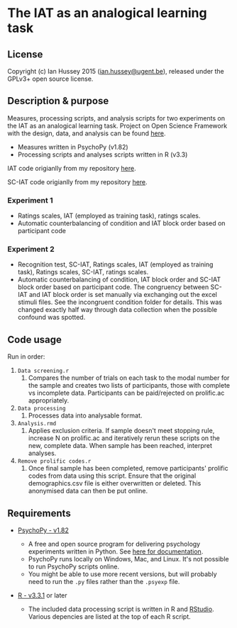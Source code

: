 # The IAT as an analogical learning task

## License
Copyright (c) Ian Hussey 2015 (ian.hussey@ugent.be), released under the GPLv3+ open source license. 

## Description & purpose
Measures, processing scripts, and analysis scripts for two experiments on the IAT as an analogical learning task. Project on Open Science Framework with the design, data, and analysis can be found [here](https://osf.io/t89fu).

- Measures written in PsychoPy (v1.82)
- Processing scripts and analyses scripts written in R (v3.3)

IAT code origianlly from my repository [here](https://github.com/ianhussey/ImplicitAssociationTest).

SC-IAT code origianlly from my repository [here](https://github.com/ianhussey/SingleCategoryImplicitAssociationTest).

### Experiment 1
- Ratings scales, IAT (employed as training task), ratings scales. 
- Automatic counterbalancing of condition and IAT block order based on participant code

### Experiment 2
- Recognition test, SC-IAT, Ratings scales, IAT (employed as training task), Ratings scales, SC-IAT, ratings scales. 
- Automatic counterbalancing of condition, IAT block order and SC-IAT block order based on participant code. The congruency between SC-IAT and IAT block order is set manually via exchanging out the excel stimuli files. See the incongruent condition folder for details. This was changed exactly half way through data collection when the possible confound was spotted. 

## Code usage

Run in order:

1. `Data screening.r`
   1. Compares the number of trials on each task to the modal number for the sample and creates two lists of participants, those with complete vs incomplete data. Participants can be paid/rejected on prolific.ac appropriately.
2. `Data processing`
   1. Processes data into analysable format.
3. `Analysis.rmd`
   1. Applies exclusion criteria. If sample doesn't meet stopping rule, increase N on prolific.ac and iteratively rerun these scripts on the new, complete data. When sample has been reached, interpret analyses.
4. `Remove prolific codes.r`
   1. Once final sample has been completed, remove participants' prolific codes from data using this script. Ensure that the original demographics.csv file is either overwritten or deleted. This anonymised data can then be put online.

## Requirements

- [PsychoPy - v1.82](https://github.com/psychopy/psychopy/releases/tag/r1.82.02)
  - A free and open source program for delivering psychology experiments written in Python. See [here for documentation](http://www.psychopy.org/documentation.html).
  - PsychoPy runs locally on Windows, Mac, and Linux. It's not possible to run PsychoPy scripts online.
  - You might be able to use more recent versions, but will probably need to run the `.py` files rather than the `.psyexp` file.

- [R - v3.3.1](https://www.r-project.org/) or later
  - The included data processing script is written in R and [RStudio](https://www.rstudio.com/). Various depencies are listed at the top of each R script.

